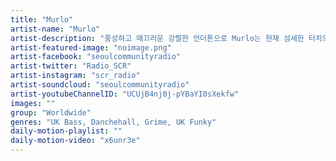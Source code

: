 ```yaml
---
title: "Murlo"	
artist-name: "Murlo"	
artist-description: "풍성하고 매끄러운 강렬한 언더톤으로 Murlo는 현재 섬세한 터치의 알앤비 퓨쳐리즘의 트랙 이후 새로운 트랙을 연달아 내놓으며 몇년간 우리가 가장 아끼는 아티스트가 뽑히고 있다. 브루클린의 레이블 Mixpak에서 3번째 내놓은 그의 번쩍이는 작업물은 6곡으로 이루어진 Club Coil로 그의 시그니처인 댄스홀과 그라임 사운드의 결합을 보여주고 이외에도 Novelist와 같은 이들과의 협업과 리한나가 그가 만든 Work 부트렉 리믹스를 듣고서 공식 릴리즈로 임명하며 공동서명하는 등 거대한 업적을 이어가는 중이다. 런던의 혁신적인 BOXED와 Butterz 파티의 핵심멤버이자, NTS의 정기 출연 등 그는 수많은 음악적 파이를 만들어가고 있다. (또한 이 외에도 그는 그의 모든 아트워크의 일러스트를 제작하기도 한다)!"
artist-featured-image: "noimage.png"	
artist-facebook: "seoulcommunityradio"	
artist-twitter: "Radio_SCR"	
artist-instagram: "scr_radio"	
artist-soundcloud: "seoulcommunityradio"	
artist-youtubeChannelID: "UCUjB4nj0j-pYBaYI0sXekfw"	
images: ""	
group: "Worldwide"	
genres: "UK Bass, Danchehall, Grime, UK Funky"	
daily-motion-playlist: ""	
daily-motion-video: "x6unr3e"		
---
```


